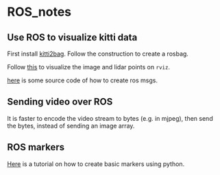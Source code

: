 # ROS_notes

## Use ROS to visualize kitti data

First install [kitti2bag](https://github.com/tomas789/kitti2bag).
Follow the construction to create a rosbag.

Follow [this](https://www.youtube.com/watch?v=e0r4uKK1zkk) to visualize the image and lidar points on `rviz`.

[here](https://github.com/tomas789/kitti2bag/blob/master/bin/kitti2bag) is some source code of how to create ros msgs.

## Sending video over ROS

It is faster to encode the video stream to bytes (e.g. in mjpeg), then send the bytes, instead of sending an image array.

## ROS markers

[Here](https://www.robotech-note.com/entry/2018/04/15/221524) is a tutorial on how to create basic markers using python.
